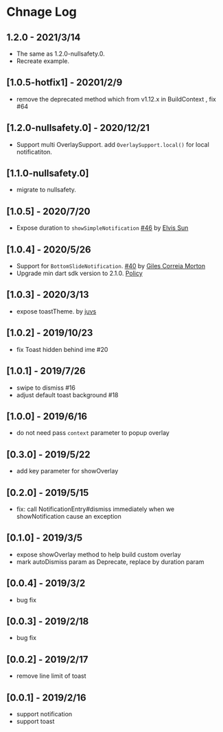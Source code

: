 # Chnage Log

## 1.2.0 - 2021/3/14

* The same as 1.2.0-nullsafety.0.
* Recreate example.

## [1.0.5-hotfix1] - 20201/2/9

* remove the deprecated method which from v1.12.x in BuildContext , fix #64

## [1.2.0-nullsafety.0] - 2020/12/21

* Support multi OverlaySupport. add `OverlaySupport.local()` for local notificatiton.

## [1.1.0-nullsafety.0]

* migrate to nullsafety.

## [1.0.5] - 2020/7/20
* Expose duration to `showSimpleNotification` [#46](https://github.com/boyan01/overlay_support/pull/46) by [Elvis Sun](https://github.com/elvisun)

## [1.0.4] - 2020/5/26
* Support for `BottomSlideNotification`. [#40](https://github.com/boyan01/overlay_support/pull/40) by [Giles Correia Morton](https://github.com/gilescm)
* Upgrade min dart sdk version to 2.1.0. [Policy](https://dart.dev/tools/pub/publishing#publishing-prereleases)

## [1.0.3] - 2020/3/13
* expose toastTheme. by [juvs](https://github.com/juvs)

## [1.0.2] - 2019/10/23

* fix Toast hidden behind ime #20

## [1.0.1] - 2019/7/26

* swipe to dismiss #16
* adjust default toast background #18

## [1.0.0] - 2019/6/16

* do not need pass `context` parameter to popup overlay

## [0.3.0] - 2019/5/22

* add key parameter for showOverlay

## [0.2.0] - 2019/5/15

* fix: call NotificationEntry#dismiss immediately when we showNotification cause an exception

## [0.1.0] - 2019/3/5

* expose showOverlay method to help build custom overlay
* mark autoDismiss param as Deprecate, replace by duration param

## [0.0.4] - 2019/3/2

* bug fix

## [0.0.3] - 2019/2/18

* bug fix

## [0.0.2] - 2019/2/17

* remove line limit of toast


## [0.0.1] - 2019/2/16

* support notification
* support toast
